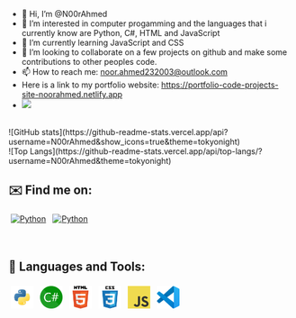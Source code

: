 - 👋 Hi, I’m @N00rAhmed
- 👀 I’m interested in computer progamming and the languages that i currently know are Python, C#, HTML and JavaScript
- 🌱 I’m currently learning JavaScript and CSS
- 💞️ I’m looking to collaborate on a few projects on github and make some contributions to other peoples code.
- 📫 How to reach me: noor.ahmed232003@outlook.com
- Here is a link to my portfolio website: https://portfolio-code-projects-site-noorahmed.netlify.app
- ![](https://visitor-badge.laobi.icu/badge?page_id=N00rAhmed.N00rAhmed)

<br/>
![GitHub stats](https://github-readme-stats.vercel.app/api?username=N00rAhmed&show_icons=true&theme=tokyonight)
<br/>
![Top Langs](https://github-readme-stats.vercel.app/api/top-langs/?username=N00rAhmed&theme=tokyonight)

<br/>

## ✉️ Find me on:

<p align="left">
 <a href="https://linkedin.com/in/"NoorAhmed" target="_blank" rel="noopener noreferrer"> <img src="https://www.logo.wine/a/logo/LinkedIn/LinkedIn-Wordmark-White-Dark-Background-Logo.wine.svg" alt="Python" height="40" style="vertical-align:top; margin:4px"></a>
 <a href="mailto:noor.ahmed232003@outlook.com"> <img src="https://api.softwarekeep.com/media/nimbus/helpcenter/Outlook_Logo.png" alt="Python" height="40" style="vertical-align:top; margin:4px"></a>
</p>

<br />

## 🧰 Languages and Tools:
<p align="left">

<img src="https://raw.githubusercontent.com/github/explore/80688e429a7d4ef2fca1e82350fe8e3517d3494d/topics/python/python.png" alt="Python" height="40" style="vertical-align:top; margin:4px">
<img src="https://raw.githubusercontent.com/github/explore/80688e429a7d4ef2fca1e82350fe8e3517d3494d/topics/csharp/csharp.png" alt="csharp" height="40" style="vertical-align:top; margin:4px">
<img src="https://raw.githubusercontent.com/github/explore/80688e429a7d4ef2fca1e82350fe8e3517d3494d/topics/html/html.png" alt="html" height="40" style="vertical-align:top; margin:4px">
<img src="https://raw.githubusercontent.com/github/explore/80688e429a7d4ef2fca1e82350fe8e3517d3494d/topics/css/css.png" alt="html" height="40" style="vertical-align:top; margin:4px">

<img src="https://raw.githubusercontent.com/github/explore/80688e429a7d4ef2fca1e82350fe8e3517d3494d/topics/javascript/javascript.png" alt="Javascript" height="40" style="vertical-align:top; margin:4px">
<img src="https://raw.githubusercontent.com/github/explore/80688e429a7d4ef2fca1e82350fe8e3517d3494d/topics/visual-studio-code/visual-studio-code.png" alt="VS Code" height="40" style="vertical-align:top; margin:4px">
</p>

<!---
N00rAhmed/N00rAhmed is a ✨ special ✨ repository because its `README.md` (this file) appears on your GitHub profile.
You can click the Preview link to take a look at your changes.
--->
